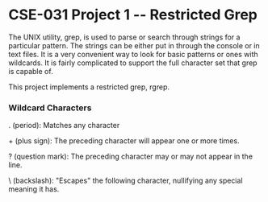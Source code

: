 # CSE-031 Project 1 -- Restricted Grep

The UNIX utility, grep, is used to parse or search through strings for a particular pattern. The
strings can be either put in through the console or in text files. It is a very convenient way to look
for basic patterns or ones with wildcards. It is fairly complicated to support the full character set
that grep is capable of. 

This project implements a restricted grep, rgrep.

### Wildcard Characters

. (period): Matches any character

\+ (plus sign): The preceding character will appear one or more times.

? (question mark): The preceding character may or may not appear in the line.

\ (backslash): "Escapes" the following character, nullifying any special meaning it has. 
